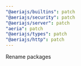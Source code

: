```yaml
---
"@aeriajs/builtins": patch
"@aeriajs/security": patch
"@aeriajs/server": patch
"aeria": patch
"@aeriajs/types": patch
"@aeriajs/http": patch
---
```


Rename packages
